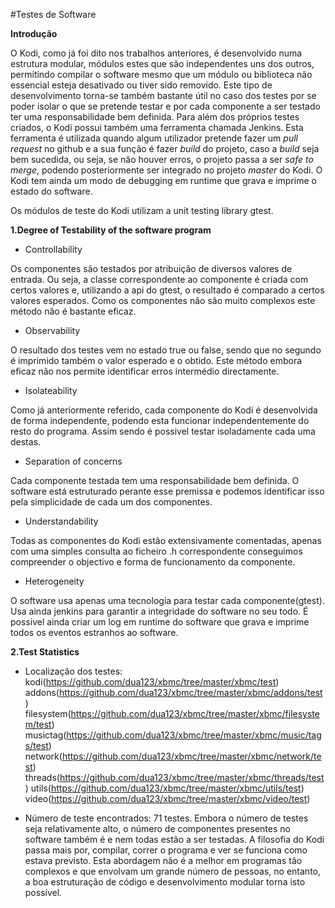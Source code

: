 #Testes de Software

**Introdução**

O Kodi, como já foi dito nos trabalhos anteriores, é desenvolvido numa estrutura modular, módulos estes que são independentes uns dos outros, permitindo compilar o software mesmo que um módulo ou biblioteca não essencial esteja desativado ou tiver sido removido. Este tipo de desenvolvimento torna-se também bastante útil no caso dos testes por se poder isolar o que se pretende testar e por cada componente a ser testado ter uma responsabilidade bem definida. Para além dos próprios testes criados, o Kodi possui também uma ferramenta chamada Jenkins. Esta ferramenta é utilizada quando algum utilizador pretende fazer um *pull request* no github e a sua função é fazer *build* do projeto, caso a *build* seja bem sucedida, ou seja, se não houver erros, o projeto passa a ser *safe to merge*, podendo posteriormente ser integrado no projeto *master* do Kodi. O Kodi tem ainda um modo de debugging em runtime que grava e imprime o estado do software.

Os módulos de teste do Kodi utilizam a unit testing library gtest.

**1.Degree of Testability of the software program**

* Controllability

Os componentes são testados por atribuição de diversos valores de entrada. Ou seja, a classe correspondente ao componente é criada com certos valores e, utilizando a api do gtest, o resultado é comparado a certos valores esperados. Como os componentes não são muito complexos este método não é bastante eficaz.

* Observability

O resultado dos testes vem no estado true ou false, sendo que no segundo é imprimido também o valor esperado e o obtido. Este método embora eficaz não nos permite identificar erros intermédio directamente.


* Isolateability

Como já anteriormente referido, cada componente do Kodi é desenvolvida de forma independente, podendo esta funcionar independentemente do resto do programa. Assim sendo é possivel testar isoladamente cada uma destas.


* Separation of concerns

Cada componente testada tem uma responsabilidade bem definida. O software está estruturado perante esse premissa e podemos identificar isso pela simplicidade de cada um dos componentes.


* Understandability

Todas as componentes do Kodi estão extensivamente comentadas, apenas com uma simples consulta ao ficheiro .h correspondente conseguimos compreender o objectivo e forma de funcionamento da componente.


* Heterogeneity

O software usa apenas uma tecnologia para testar cada componente(gtest). Usa ainda jenkins para garantir a integridade do software no seu todo. É possivel ainda criar um log em runtime do software que grava e imprime todos os eventos estranhos ao software.


**2.Test Statistics**

* Localização dos testes:
kodi(https://github.com/dua123/xbmc/tree/master/xbmc/test)
addons(https://github.com/dua123/xbmc/tree/master/xbmc/addons/test)
filesystem(https://github.com/dua123/xbmc/tree/master/xbmc/filesystem/test)
musictag(https://github.com/dua123/xbmc/tree/master/xbmc/music/tags/test)
network(https://github.com/dua123/xbmc/tree/master/xbmc/network/test)
threads(https://github.com/dua123/xbmc/tree/master/xbmc/threads/test)
utils(https://github.com/dua123/xbmc/tree/master/xbmc/utils/test)
video(https://github.com/dua123/xbmc/tree/master/xbmc/video/test)

* Número de teste encontrados: 71 testes.
Embora o número de testes seja relativamente alto, o número de componentes presentes no software também é e nem todas estão a ser testadas. A filosofia do Kodi passa mais por, compilar, correr o programa e ver se funciona como estava previsto. Esta abordagem não é a melhor em programas tão complexos e que envolvam um grande número de pessoas, no entanto, a boa estruturação de código e desenvolvimento modular torna isto possível.
